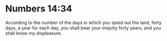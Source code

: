 # Numbers 14:34

According to the number of the days in which you spied out the land, forty days, a year for each day, you shall bear your iniquity forty years, and you shall know my displeasure.
